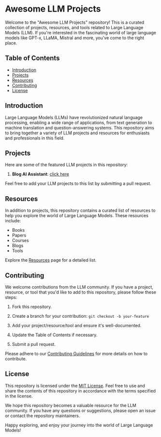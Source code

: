 # Awesome LLM Projects

Welcome to the "Awesome LLM Projects" repository! This is a curated collection of projects, resources, and tools related to Large Language Models (LLM). If you're interested in the fascinating world of large language models like GPT-x, LLaMA, Mistral and more, you've come to the right place.

## Table of Contents

- [Introduction](#introduction)
- [Projects](#projects)
- [Resources](#resources)
- [Contributing](#contributing)
- [License](#license)

## Introduction

Large Language Models (LLMs) have revolutionized natural language processing, enabling a wide range of applications, from text generation to machine translation and question-answering systems. This repository aims to bring together a variety of LLM projects and resources for enthusiasts and professionals in this field.

## Projects

Here are some of the featured LLM projects in this repository:

1. **Blog AI Assistant**: [click here](https://github.com/1zuu/awesome-llm-projects/tree/main/01-blog-ai-assiatant)

Feel free to add your LLM projects to this list by submitting a pull request.

## Resources

In addition to projects, this repository contains a curated list of resources to help you explore the world of Large Language Models. These resources include:

- Books
- Papers
- Courses
- Blogs
- Tools

Explore the [Resources](resources.md) page for a detailed list.

## Contributing

We welcome contributions from the LLM community. If you have a project, resource, or tool that you'd like to add to this repository, please follow these steps:

1. Fork this repository.

2. Create a branch for your contribution: `git checkout -b your-feature`

3. Add your project/resource/tool and ensure it's well-documented.

4. Update the Table of Contents if necessary.

5. Submit a pull request.

Please adhere to our [Contributing Guidelines](CONTRIBUTING.md) for more details on how to contribute.

## License

This repository is licensed under the [MIT License](LICENSE). Feel free to use and share the contents of this repository in accordance with the terms specified in the license.

We hope this repository becomes a valuable resource for the LLM community. If you have any questions or suggestions, please open an issue or contact the repository maintainers.

Happy exploring, and enjoy your journey into the world of Large Language Models!
